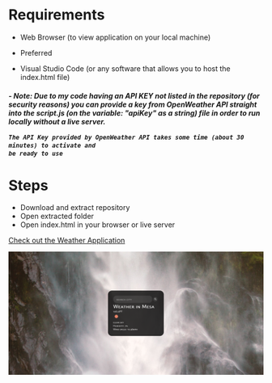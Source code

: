 # Requirements
- Web Browser (to view application on your local machine)

+ Preferred
- Visual Studio Code (or any software that allows you to host the index.html file)
<h5>
    - Note: Due to my code having an API KEY not listed in the repository (for security reasons)
    you can provide a key from OpenWeather API straight into the script.js (on the variable: 
    "apiKey" as a string) file in order to run locally without a live server.

    The API Key provided by OpenWeather API takes some time (about 30 minutes) to activate and
    be ready to use
</h5>

# Steps
- Download and extract repository
- Open extracted folder
- Open index.html in your browser or live server

[Check out the Weather Application](https://sssimpleweather.surge.sh)

![screenshot](app.png)


